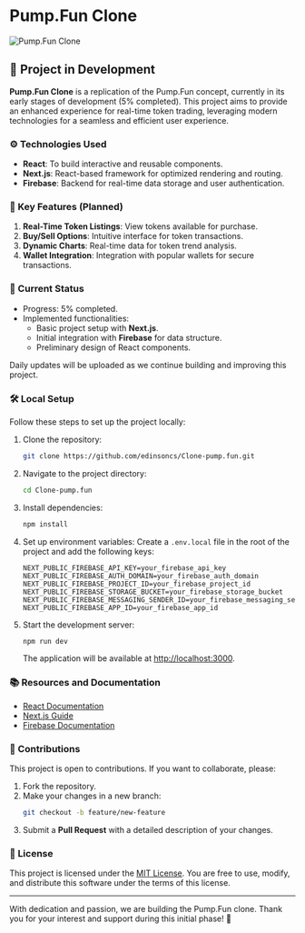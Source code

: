 # Pump.Fun Clone

![Pump.Fun Clone](https://via.placeholder.com/800x300?text=Pump.Fun+Clone)

## 🚀 Project in Development

**Pump.Fun Clone** is a replication of the Pump.Fun concept, currently in its early stages of development (5% completed). This project aims to provide an enhanced experience for real-time token trading, leveraging modern technologies for a seamless and efficient user experience.

### ⚙️ Technologies Used
- **React**: To build interactive and reusable components.
- **Next.js**: React-based framework for optimized rendering and routing.
- **Firebase**: Backend for real-time data storage and user authentication.

### 🌟 Key Features (Planned)
1. **Real-Time Token Listings**: View tokens available for purchase.
2. **Buy/Sell Options**: Intuitive interface for token transactions.
3. **Dynamic Charts**: Real-time data for token trend analysis.
4. **Wallet Integration**: Integration with popular wallets for secure transactions.

### 📌 Current Status
- Progress: 5% completed.
- Implemented functionalities:
  - Basic project setup with **Next.js**.
  - Initial integration with **Firebase** for data structure.
  - Preliminary design of React components.

Daily updates will be uploaded as we continue building and improving this project.

### 🛠️ Local Setup
Follow these steps to set up the project locally:

1. Clone the repository:
   ```bash
   git clone https://github.com/edinsoncs/Clone-pump.fun.git
   ```

2. Navigate to the project directory:
   ```bash
   cd Clone-pump.fun
   ```

3. Install dependencies:
   ```bash
   npm install
   ```

4. Set up environment variables:
   Create a `.env.local` file in the root of the project and add the following keys:
   ```env
   NEXT_PUBLIC_FIREBASE_API_KEY=your_firebase_api_key
   NEXT_PUBLIC_FIREBASE_AUTH_DOMAIN=your_firebase_auth_domain
   NEXT_PUBLIC_FIREBASE_PROJECT_ID=your_firebase_project_id
   NEXT_PUBLIC_FIREBASE_STORAGE_BUCKET=your_firebase_storage_bucket
   NEXT_PUBLIC_FIREBASE_MESSAGING_SENDER_ID=your_firebase_messaging_sender_id
   NEXT_PUBLIC_FIREBASE_APP_ID=your_firebase_app_id
   ```

5. Start the development server:
   ```bash
   npm run dev
   ```

   The application will be available at [http://localhost:3000](http://localhost:3000).

### 📚 Resources and Documentation
- [React Documentation](https://reactjs.org/docs/getting-started.html)
- [Next.js Guide](https://nextjs.org/docs)
- [Firebase Documentation](https://firebase.google.com/docs)

### 🌱 Contributions
This project is open to contributions. If you want to collaborate, please:
1. Fork the repository.
2. Make your changes in a new branch:
   ```bash
   git checkout -b feature/new-feature
   ```
3. Submit a **Pull Request** with a detailed description of your changes.

### 📝 License
This project is licensed under the [MIT License](LICENSE). You are free to use, modify, and distribute this software under the terms of this license.

---

With dedication and passion, we are building the Pump.Fun clone. Thank you for your interest and support during this initial phase! 🙌
